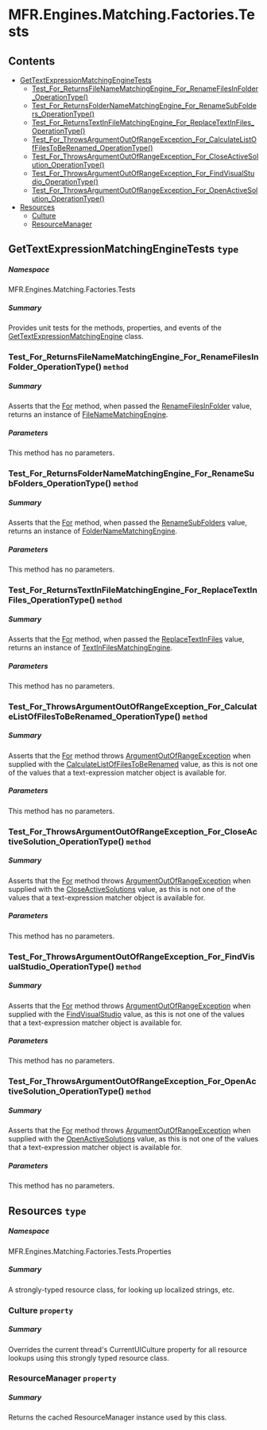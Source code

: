 <a name='assembly'></a>
# MFR.Engines.Matching.Factories.Tests

## Contents

- [GetTextExpressionMatchingEngineTests](#T-MFR-Engines-Matching-Factories-Tests-GetTextExpressionMatchingEngineTests 'MFR.Engines.Matching.Factories.Tests.GetTextExpressionMatchingEngineTests')
  - [Test_For_ReturnsFileNameMatchingEngine_For_RenameFilesInFolder_OperationType()](#M-MFR-Engines-Matching-Factories-Tests-GetTextExpressionMatchingEngineTests-Test_For_ReturnsFileNameMatchingEngine_For_RenameFilesInFolder_OperationType 'MFR.Engines.Matching.Factories.Tests.GetTextExpressionMatchingEngineTests.Test_For_ReturnsFileNameMatchingEngine_For_RenameFilesInFolder_OperationType')
  - [Test_For_ReturnsFolderNameMatchingEngine_For_RenameSubFolders_OperationType()](#M-MFR-Engines-Matching-Factories-Tests-GetTextExpressionMatchingEngineTests-Test_For_ReturnsFolderNameMatchingEngine_For_RenameSubFolders_OperationType 'MFR.Engines.Matching.Factories.Tests.GetTextExpressionMatchingEngineTests.Test_For_ReturnsFolderNameMatchingEngine_For_RenameSubFolders_OperationType')
  - [Test_For_ReturnsTextInFileMatchingEngine_For_ReplaceTextInFiles_OperationType()](#M-MFR-Engines-Matching-Factories-Tests-GetTextExpressionMatchingEngineTests-Test_For_ReturnsTextInFileMatchingEngine_For_ReplaceTextInFiles_OperationType 'MFR.Engines.Matching.Factories.Tests.GetTextExpressionMatchingEngineTests.Test_For_ReturnsTextInFileMatchingEngine_For_ReplaceTextInFiles_OperationType')
  - [Test_For_ThrowsArgumentOutOfRangeException_For_CalculateListOfFilesToBeRenamed_OperationType()](#M-MFR-Engines-Matching-Factories-Tests-GetTextExpressionMatchingEngineTests-Test_For_ThrowsArgumentOutOfRangeException_For_CalculateListOfFilesToBeRenamed_OperationType 'MFR.Engines.Matching.Factories.Tests.GetTextExpressionMatchingEngineTests.Test_For_ThrowsArgumentOutOfRangeException_For_CalculateListOfFilesToBeRenamed_OperationType')
  - [Test_For_ThrowsArgumentOutOfRangeException_For_CloseActiveSolution_OperationType()](#M-MFR-Engines-Matching-Factories-Tests-GetTextExpressionMatchingEngineTests-Test_For_ThrowsArgumentOutOfRangeException_For_CloseActiveSolution_OperationType 'MFR.Engines.Matching.Factories.Tests.GetTextExpressionMatchingEngineTests.Test_For_ThrowsArgumentOutOfRangeException_For_CloseActiveSolution_OperationType')
  - [Test_For_ThrowsArgumentOutOfRangeException_For_FindVisualStudio_OperationType()](#M-MFR-Engines-Matching-Factories-Tests-GetTextExpressionMatchingEngineTests-Test_For_ThrowsArgumentOutOfRangeException_For_FindVisualStudio_OperationType 'MFR.Engines.Matching.Factories.Tests.GetTextExpressionMatchingEngineTests.Test_For_ThrowsArgumentOutOfRangeException_For_FindVisualStudio_OperationType')
  - [Test_For_ThrowsArgumentOutOfRangeException_For_OpenActiveSolution_OperationType()](#M-MFR-Engines-Matching-Factories-Tests-GetTextExpressionMatchingEngineTests-Test_For_ThrowsArgumentOutOfRangeException_For_OpenActiveSolution_OperationType 'MFR.Engines.Matching.Factories.Tests.GetTextExpressionMatchingEngineTests.Test_For_ThrowsArgumentOutOfRangeException_For_OpenActiveSolution_OperationType')
- [Resources](#T-MFR-Engines-Matching-Factories-Tests-Properties-Resources 'MFR.Engines.Matching.Factories.Tests.Properties.Resources')
  - [Culture](#P-MFR-Engines-Matching-Factories-Tests-Properties-Resources-Culture 'MFR.Engines.Matching.Factories.Tests.Properties.Resources.Culture')
  - [ResourceManager](#P-MFR-Engines-Matching-Factories-Tests-Properties-Resources-ResourceManager 'MFR.Engines.Matching.Factories.Tests.Properties.Resources.ResourceManager')

<a name='T-MFR-Engines-Matching-Factories-Tests-GetTextExpressionMatchingEngineTests'></a>
## GetTextExpressionMatchingEngineTests `type`

##### Namespace

MFR.Engines.Matching.Factories.Tests

##### Summary

Provides unit tests for the methods, properties, and events of the
[GetTextExpressionMatchingEngine](#T-MFR-GetTextExpressionMatchingEngine 'MFR.GetTextExpressionMatchingEngine')
class.

<a name='M-MFR-Engines-Matching-Factories-Tests-GetTextExpressionMatchingEngineTests-Test_For_ReturnsFileNameMatchingEngine_For_RenameFilesInFolder_OperationType'></a>
### Test_For_ReturnsFileNameMatchingEngine_For_RenameFilesInFolder_OperationType() `method`

##### Summary

Asserts that the
[For](#M-MFR-Engines-Matching-Factories-GetTextExpressionMatchingEngine-For 'MFR.Engines.Matching.Factories.GetTextExpressionMatchingEngine.For')
method, when passed the
[RenameFilesInFolder](#T-MFR-Operations-Constants-OperationType-RenameFilesInFolder 'MFR.Operations.Constants.OperationType.RenameFilesInFolder')
value, returns an instance of
[FileNameMatchingEngine](#T-MFR-Engines-Matching-FileNameMatchingEngine 'MFR.Engines.Matching.FileNameMatchingEngine').

##### Parameters

This method has no parameters.

<a name='M-MFR-Engines-Matching-Factories-Tests-GetTextExpressionMatchingEngineTests-Test_For_ReturnsFolderNameMatchingEngine_For_RenameSubFolders_OperationType'></a>
### Test_For_ReturnsFolderNameMatchingEngine_For_RenameSubFolders_OperationType() `method`

##### Summary

Asserts that the
[For](#M-MFR-Engines-Matching-Factories-GetTextExpressionMatchingEngine-For 'MFR.Engines.Matching.Factories.GetTextExpressionMatchingEngine.For')
method, when passed the
[RenameSubFolders](#T-MFR-Operations-Constants-OperationType-RenameSubFolders 'MFR.Operations.Constants.OperationType.RenameSubFolders')
value, returns an instance of
[FolderNameMatchingEngine](#T-MFR-Engines-Matching-FolderNameMatchingEngine 'MFR.Engines.Matching.FolderNameMatchingEngine').

##### Parameters

This method has no parameters.

<a name='M-MFR-Engines-Matching-Factories-Tests-GetTextExpressionMatchingEngineTests-Test_For_ReturnsTextInFileMatchingEngine_For_ReplaceTextInFiles_OperationType'></a>
### Test_For_ReturnsTextInFileMatchingEngine_For_ReplaceTextInFiles_OperationType() `method`

##### Summary

Asserts that the
[For](#M-MFR-Engines-Matching-Factories-GetTextExpressionMatchingEngine-For 'MFR.Engines.Matching.Factories.GetTextExpressionMatchingEngine.For')
method, when passed the
[ReplaceTextInFiles](#T-MFR-Operations-Constants-OperationType-ReplaceTextInFiles 'MFR.Operations.Constants.OperationType.ReplaceTextInFiles')
value, returns an instance of
[TextInFilesMatchingEngine](#T-MFR-Engines-Matching-TextInFilesMatchingEngine 'MFR.Engines.Matching.TextInFilesMatchingEngine').

##### Parameters

This method has no parameters.

<a name='M-MFR-Engines-Matching-Factories-Tests-GetTextExpressionMatchingEngineTests-Test_For_ThrowsArgumentOutOfRangeException_For_CalculateListOfFilesToBeRenamed_OperationType'></a>
### Test_For_ThrowsArgumentOutOfRangeException_For_CalculateListOfFilesToBeRenamed_OperationType() `method`

##### Summary

Asserts that the
[For](#M-MFR-Engines-Matching-Factories-GetTextExpressionMatchingEngine-For 'MFR.Engines.Matching.Factories.GetTextExpressionMatchingEngine.For')
method throws [ArgumentOutOfRangeException](http://msdn.microsoft.com/query/dev14.query?appId=Dev14IDEF1&l=EN-US&k=k:System.ArgumentOutOfRangeException 'System.ArgumentOutOfRangeException') when supplied
with the
[CalculateListOfFilesToBeRenamed](#T-MFR-Operations-Constants-OperationType-CalculateListOfFilesToBeRenamed 'MFR.Operations.Constants.OperationType.CalculateListOfFilesToBeRenamed')
value,
as this is not one of the values that a text-expression matcher object is
available for.

##### Parameters

This method has no parameters.

<a name='M-MFR-Engines-Matching-Factories-Tests-GetTextExpressionMatchingEngineTests-Test_For_ThrowsArgumentOutOfRangeException_For_CloseActiveSolution_OperationType'></a>
### Test_For_ThrowsArgumentOutOfRangeException_For_CloseActiveSolution_OperationType() `method`

##### Summary

Asserts that the
[For](#M-MFR-Engines-Matching-Factories-GetTextExpressionMatchingEngine-For 'MFR.Engines.Matching.Factories.GetTextExpressionMatchingEngine.For')
method throws [ArgumentOutOfRangeException](http://msdn.microsoft.com/query/dev14.query?appId=Dev14IDEF1&l=EN-US&k=k:System.ArgumentOutOfRangeException 'System.ArgumentOutOfRangeException') when supplied
with the
[CloseActiveSolutions](#T-MFR-Operations-Constants-OperationType-CloseActiveSolutions 'MFR.Operations.Constants.OperationType.CloseActiveSolutions')
value,
as this is not one of the values that a text-expression matcher object is
available for.

##### Parameters

This method has no parameters.

<a name='M-MFR-Engines-Matching-Factories-Tests-GetTextExpressionMatchingEngineTests-Test_For_ThrowsArgumentOutOfRangeException_For_FindVisualStudio_OperationType'></a>
### Test_For_ThrowsArgumentOutOfRangeException_For_FindVisualStudio_OperationType() `method`

##### Summary

Asserts that the
[For](#M-MFR-Engines-Matching-Factories-GetTextExpressionMatchingEngine-For 'MFR.Engines.Matching.Factories.GetTextExpressionMatchingEngine.For')
method throws [ArgumentOutOfRangeException](http://msdn.microsoft.com/query/dev14.query?appId=Dev14IDEF1&l=EN-US&k=k:System.ArgumentOutOfRangeException 'System.ArgumentOutOfRangeException') when supplied
with the
[FindVisualStudio](#T-MFR-Operations-Constants-OperationType-FindVisualStudio 'MFR.Operations.Constants.OperationType.FindVisualStudio') value,
as this is not one of the values that a text-expression matcher object is
available for.

##### Parameters

This method has no parameters.

<a name='M-MFR-Engines-Matching-Factories-Tests-GetTextExpressionMatchingEngineTests-Test_For_ThrowsArgumentOutOfRangeException_For_OpenActiveSolution_OperationType'></a>
### Test_For_ThrowsArgumentOutOfRangeException_For_OpenActiveSolution_OperationType() `method`

##### Summary

Asserts that the
[For](#M-MFR-Engines-Matching-Factories-GetTextExpressionMatchingEngine-For 'MFR.Engines.Matching.Factories.GetTextExpressionMatchingEngine.For')
method throws [ArgumentOutOfRangeException](http://msdn.microsoft.com/query/dev14.query?appId=Dev14IDEF1&l=EN-US&k=k:System.ArgumentOutOfRangeException 'System.ArgumentOutOfRangeException') when supplied
with the
[OpenActiveSolutions](#T-MFR-Operations-Constants-OperationType-OpenActiveSolutions 'MFR.Operations.Constants.OperationType.OpenActiveSolutions')
value,
as this is not one of the values that a text-expression matcher object is
available for.

##### Parameters

This method has no parameters.

<a name='T-MFR-Engines-Matching-Factories-Tests-Properties-Resources'></a>
## Resources `type`

##### Namespace

MFR.Engines.Matching.Factories.Tests.Properties

##### Summary

A strongly-typed resource class, for looking up localized strings, etc.

<a name='P-MFR-Engines-Matching-Factories-Tests-Properties-Resources-Culture'></a>
### Culture `property`

##### Summary

Overrides the current thread's CurrentUICulture property for all
  resource lookups using this strongly typed resource class.

<a name='P-MFR-Engines-Matching-Factories-Tests-Properties-Resources-ResourceManager'></a>
### ResourceManager `property`

##### Summary

Returns the cached ResourceManager instance used by this class.
